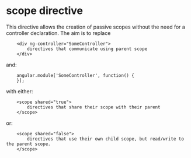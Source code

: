# scope directive

This directive allows the creation of passive scopes without the need for a controller declaration.
The aim is to replace 

		<div ng-controller="SomeController">
			directives that communicate using parent scope
		</div>

and:

		angular.module['SomeController', function() {
		}];

with either:

		<scope shared="true">
			directives that share their scope with their parent
		</scope>
		
or:

		<scope shared="false">
			directives that use their own child scope, but read/write to the parent scope.
		</scope>
